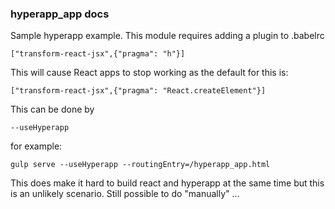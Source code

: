 ### hyperapp_app docs
Sample hyperapp example.
This module requires adding a plugin to .babelrc
```
["transform-react-jsx",{"pragma": "h"}]
```
This will cause React apps to stop working as the default for this is:
```
["transform-react-jsx",{"pragma": "React.createElement"}]
```
This can be done by 
```
--useHyperapp
```
for example:
```
gulp serve --useHyperapp --routingEntry=/hyperapp_app.html
```
This does make it hard to build react and hyperapp at the same time but this is an unlikely scenario. Still possible to do "manually" ...
